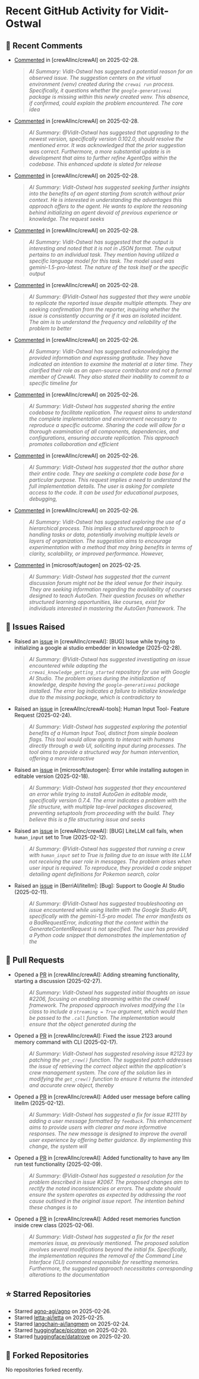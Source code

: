 # Recent GitHub Activity for Vidit-Ostwal

## 💬 Recent Comments
- [Commented](https://github.com/crewAIInc/crewAI/issues/2255#issuecomment-2691135574) in [crewAIInc/crewAI] on 2025-02-28.
  > *AI Summary: Vidit-Ostwal has suggested a potential reason for an observed issue. The suggestion centers on the virtual environment (venv) created during the `crewai run` process. Specifically, it questions whether the `google-generativeai` package is missing within this newly created venv. This absence, if confirmed, could explain the problem encountered. The core idea*
- [Commented](https://github.com/crewAIInc/crewAI/issues/2102#issuecomment-2689849315) in [crewAIInc/crewAI] on 2025-02-28.
  > *AI Summary: @Vidit-Ostwal has suggested that upgrading to the newest version, specifically version 0.102.0, should resolve the mentioned error. It was acknowledged that the prior suggestion was correct. Furthermore, a more substantial update is in development that aims to further refine AgentOps within the codebase. This enhanced update is slated for release*
- [Commented](https://github.com/crewAIInc/crewAI/issues/2183#issuecomment-2689779285) in [crewAIInc/crewAI] on 2025-02-28.
  > *AI Summary: Vidit-Ostwal has suggested seeking further insights into the benefits of an agent starting from scratch without prior context. He is interested in understanding the advantages this approach offers to the agent. He wants to explore the reasoning behind initializing an agent devoid of previous experience or knowledge. The request seeks*
- [Commented](https://github.com/crewAIInc/crewAI/issues/2241#issuecomment-2689769823) in [crewAIInc/crewAI] on 2025-02-28.
  > *AI Summary: Vidit-Ostwal has suggested that the output is interesting and noted that it is not in JSON format. The output pertains to an individual task. They mention having utilized a specific language model for this task. The model used was gemini-1.5-pro-latest. The nature of the task itself or the specific output*
- [Commented](https://github.com/crewAIInc/crewAI/issues/2241#issuecomment-2689755287) in [crewAIInc/crewAI] on 2025-02-28.
  > *AI Summary: @Vidit-Ostwal has suggested that they were unable to replicate the reported issue despite multiple attempts. They are seeking confirmation from the reporter, inquiring whether the issue is consistently occurring or if it was an isolated incident. The aim is to understand the frequency and reliability of the problem to better*
- [Commented](https://github.com/crewAIInc/crewAI/issues/2206#issuecomment-2684694334) in [crewAIInc/crewAI] on 2025-02-26.
  > *AI Summary: Vidit-Ostwal has suggested acknowledging the provided information and expressing gratitude. They have indicated an intention to examine the material at a later time. They clarified their role as an open-source contributor and not a formal member of CrewAI. They also stated their inability to commit to a specific timeline for*
- [Commented](https://github.com/crewAIInc/crewAI/issues/2234#issuecomment-2684500065) in [crewAIInc/crewAI] on 2025-02-26.
  > *AI Summary: Vidit-Ostwal has suggested sharing the entire codebase to facilitate replication. The request aims to understand the complete implementation and environment necessary to reproduce a specific outcome. Sharing the code will allow for a thorough examination of all components, dependencies, and configurations, ensuring accurate replication. This approach promotes collaboration and efficient*
- [Commented](https://github.com/crewAIInc/crewAI/issues/2237#issuecomment-2684497611) in [crewAIInc/crewAI] on 2025-02-26.
  > *AI Summary: Vidit-Ostwal has suggested that the author share their entire code. They are seeking a complete code base for a particular purpose. This request implies a need to understand the full implementation details. The user is asking for complete access to the code. It can be used for educational purposes, debugging,*
- [Commented](https://github.com/crewAIInc/crewAI/issues/2236#issuecomment-2684494428) in [crewAIInc/crewAI] on 2025-02-26.
  > *AI Summary: Vidit-Ostwal has suggested exploring the use of a hierarchical process. This implies a structured approach to handling tasks or data, potentially involving multiple levels or layers of organization. The suggestion aims to encourage experimentation with a method that may bring benefits in terms of clarity, scalability, or improved performance. However,*
- [Commented](https://github.com/microsoft/autogen/issues/5706#issuecomment-2682812930) in [microsoft/autogen] on 2025-02-25.
  > *AI Summary: Vidit-Ostwal has suggested that the current discussion forum might not be the ideal venue for their inquiry. They are seeking information regarding the availability of courses designed to teach AutoGen. Their question focuses on whether structured learning opportunities, like courses, exist for individuals interested in mastering the AutoGen framework. The*

## 🐛 Issues Raised
- Raised an [issue](https://github.com/crewAIInc/crewAI/issues/2255) in [crewAIInc/crewAI]: [BUG] Issue while trying to initializing a google ai studio embedder in knowledge (2025-02-28).
  > *AI Summary: @Vidit-Ostwal has suggested investigating an issue encountered while adapting the `crewai_knowledge_getting_started` repository for use with Google AI Studio. The problem arises during the initialization of knowledge, despite having the `google-generativeai` package installed. The error log indicates a failure to initialize knowledge due to the missing package, which is contradictory to*
- Raised an [issue](https://github.com/crewAIInc/crewAI-tools/issues/223) in [crewAIInc/crewAI-tools]: Human Input Tool- Feature Request (2025-02-24).
  > *AI Summary: Vidit-Ostwal has suggested exploring the potential benefits of a Human Input Tool, distinct from simple boolean flags. This tool would allow agents to interact with humans directly through a web UI, soliciting input during processes. The tool aims to provide a structured way for human intervention, offering a more interactive*
- Raised an [issue](https://github.com/microsoft/autogen/issues/5591) in [microsoft/autogen]: Error while installing autogen in editable version (2025-02-18).
  > *AI Summary: Vidit-Ostwal has suggested that they encountered an error while trying to install AutoGen in editable mode, specifically version 0.7.4. The error indicates a problem with the file structure, with multiple top-level packages discovered, preventing setuptools from proceeding with the build. They believe this is a file structuring issue and seeks*
- Raised an [issue](https://github.com/crewAIInc/crewAI/issues/2111) in [crewAIInc/crewAI]: [BUG] LiteLLM call fails, when `human_input` set to True (2025-02-12).
  > *AI Summary: @Vidit-Ostwal has suggested that running a crew with `human_input` set to True is failing due to an issue with lite LLM not receiving the user role in messages. The problem arises when user input is required. To reproduce, they provided a code snippet detailing agent definitions for Pokemon search, color*
- Raised an [issue](https://github.com/BerriAI/litellm/issues/8467) in [BerriAI/litellm]: [Bug]: Support to Google AI Studio (2025-02-11).
  > *AI Summary: @Vidit-Ostwal has suggested troubleshooting an issue encountered while using litellm with the Google Studio API, specifically with the gemini-1.5-pro model. The error manifests as a BadRequestError, indicating that the content within the GenerateContentRequest is not specified. The user has provided a Python code snippet that demonstrates the implementation of the*

## 🚀 Pull Requests
- Opened a [PR](https://github.com/crewAIInc/crewAI/pull/2247) in [crewAIInc/crewAI]: Adding streaming functionality, starting a discussion (2025-02-27).
  > *AI Summary: Vidit-Ostwal has suggested initial thoughts on issue #2206, focusing on enabling streaming within the crewAI framework. The proposed approach involves modifying the `llm` class to include a `streaming = True` argument, which would then be passed to the `.call` function. The implementation would ensure that the object generated during the*
- Opened a [PR](https://github.com/crewAIInc/crewAI/pull/2155) in [crewAIInc/crewAI]: Fixed the issue 2123 around memory command with CLI (2025-02-17).
  > *AI Summary: Vidit-Ostwal has suggested resolving issue #2123 by patching the `get_crew()` function. The suggested patch addresses the issue of retrieving the correct object within the application's crew management system. The core of the solution lies in modifying the `get_crew()` function to ensure it returns the intended and accurate crew object, thereby*
- Opened a [PR](https://github.com/crewAIInc/crewAI/pull/2112) in [crewAIInc/crewAI]: Added user message before calling litellm (2025-02-12).
  > *AI Summary: Vidit-Ostwal has suggested a fix for issue #2111 by adding a user message formatted by `feedback`. This enhancement aims to provide users with clearer and more informative responses. The new message is designed to improve the overall user experience by offering better guidance. By implementing this change, the system will*
- Opened a [PR](https://github.com/crewAIInc/crewAI/pull/2071) in [crewAIInc/crewAI]: Added functionality to have any llm run test functionality (2025-02-09).
  > *AI Summary: @Vidit-Ostwal has suggested a resolution for the problem described in issue #2067. The proposed changes aim to rectify the noted inconsistencies or errors. The update should ensure the system operates as expected by addressing the root cause outlined in the original issue report. The intention behind these changes is to*
- Opened a [PR](https://github.com/crewAIInc/crewAI/pull/2047) in [crewAIInc/crewAI]: Added reset memories function inside crew class (2025-02-06).
  > *AI Summary: Vidit-Ostwal has suggested a fix for the reset memories issue, as previously mentioned. The proposed solution involves several modifications beyond the initial fix. Specifically, the implementation requires the removal of the Command Line Interface (CLI) command responsible for resetting memories. Furthermore, the suggested approach necessitates corresponding alterations to the documentation*

## ⭐ Starred Repositories
- Starred [agno-agi/agno](https://github.com/agno-agi/agno) on 2025-02-26.
- Starred [letta-ai/letta](https://github.com/letta-ai/letta) on 2025-02-25.
- Starred [langchain-ai/langmem](https://github.com/langchain-ai/langmem) on 2025-02-24.
- Starred [huggingface/picotron](https://github.com/huggingface/picotron) on 2025-02-20.
- Starred [huggingface/datatrove](https://github.com/huggingface/datatrove) on 2025-02-20.

## 🍴 Forked Repositories
No repositories forked recently.
